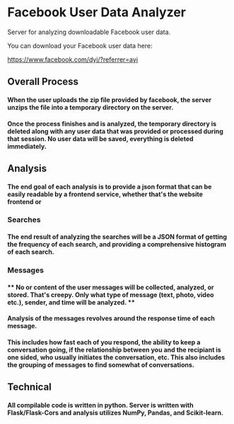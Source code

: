 # Facebook User Data Analyzer
Server for analyzing downloadable Facebook user data.

You can download your Facebook user data here:
 
 https://www.facebook.com/dyi/?referrer=ayi 


## Overall Process
#### When the user uploads the zip file provided by facebook, the server unzips the file into a temporary directory on the server.
    
#### Once the process finishes and is analyzed, the temporary directory is deleted along with any user data that was provided or processed during that session. No user data will be saved, everything is deleted immediately.

## Analysis

#### The end goal of each analysis is to provide a json format that can be easily readable by a frontend service, whether that's the website frontend or 

### Searches
 #### The end result of analyzing the searches will be a JSON format of getting the frequency of each search, and providing a comprehensive histogram of each search.

### Messages
   #### ** No or content of the user messages will be collected, analyzed, or stored. That's creepy. Only what type of message (text, photo, video etc.), sender, and time will be analyzed. **
   #### Analysis of the messages revolves around the response time of each message.
     
   #### This includes how fast each of you respond, the ability to keep a conversation going, if the relationship between you and the recipiant is one sided, who usually initiates the conversation, etc. This also includes the grouping of messages to find somewhat of conversations. 

## Technical
 #### All compilable code is written in python. Server is written with Flask/Flask-Cors and analysis utilizes NumPy, Pandas, and Scikit-learn.